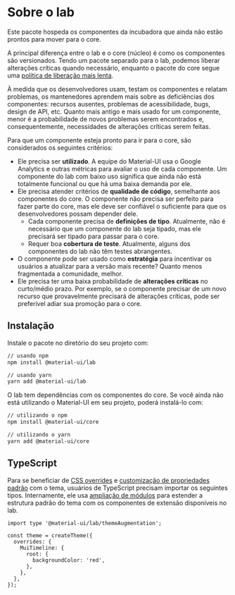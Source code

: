 # Sobre o lab

<p class="description">Este pacote hospeda os componentes da incubadora que ainda não estão prontos para mover para o core.</p>

A principal diferença entre o lab e o core (núcleo) é como os componentes são versionados. Tendo um pacote separado para o lab, podemos liberar alterações críticas quando necessário, enquanto o pacote do core segue uma [política de liberação mais lenta](https://mui.com/versions/#release-frequency).

À medida que os desenvolvedores usam, testam os componentes e relatam problemas, os mantenedores aprendem mais sobre as deficiências dos componentes: recursos ausentes, problemas de acessibilidade, bugs, design de API, etc. Quanto mais antigo e mais usado for um componente, menor é a probabilidade de novos problemas serem encontrados e, consequentemente, necessidades de alterações críticas serem feitas.

Para que um componente esteja pronto para ir para o core, são considerados os seguintes critérios:

* Ele precisa ser **utilizado**. A equipe do Material-UI usa o Google Analytics e outras métricas para avaliar o uso de cada componente. Um componente do lab com baixo uso significa que ainda não está totalmente funcional ou que há uma baixa demanda por ele.
* Ele precisa atender critérios de **qualidade de código**, semelhante aos componentes do core. O componente não precisa ser perfeito para fazer parte do core, mas ele deve ser confiável o suficiente para que os desenvolvedores possam depender dele. 
    * Cada componente precisa de **definições de tipo**. Atualmente, não é necessário que um componente do lab seja tipado, mas ele precisará ser tipado para passar para o core.
    * Requer boa **cobertura de teste**. Atualmente, alguns dos componentes do lab não têm testes abrangentes.
* O componente pode ser usado como **estratégia** para incentivar os usuários a atualizar para a versão mais recente? Quanto menos fragmentada a comunidade, melhor.
* Ele precisa ter uma baixa probabilidade de **alterações críticas** no curto/médio prazo. Por exemplo, se o componente precisar de um novo recurso que provavelmente precisará de alterações críticas, pode ser preferível adiar sua promoção para o core.

## Instalação

Instale o pacote no diretório do seu projeto com:

```sh
// usando npm
npm install @material-ui/lab

// usando yarn
yarn add @material-ui/lab
```

O lab tem dependências com os componentes do core. Se você ainda não está utilizando o Material-UI em seu projeto, poderá instalá-lo com:

```sh
// utilizando o npm
npm install @material-ui/core

// utilizando o yarn
yarn add @material-ui/core
```

## TypeScript

Para se beneficiar de [CSS overrides](/customization/globals/#css) e [customização de propriedades padrão](/customization/globals/#default-props) com o tema, usuários de TypeScript precisam importar os seguintes tipos. Internamente, ele usa [ampliação de módulos](/guides/typescript/#customization-of-theme) para estender a estrutura padrão do tema com os componentes de extensão disponíveis no lab.

```tsx
import type '@material-ui/lab/themeAugmentation';

const theme = createTheme({
  overrides: {
    MuiTimeline: {
      root: {
        backgroundColor: 'red',
      },
    },
  },
});
```